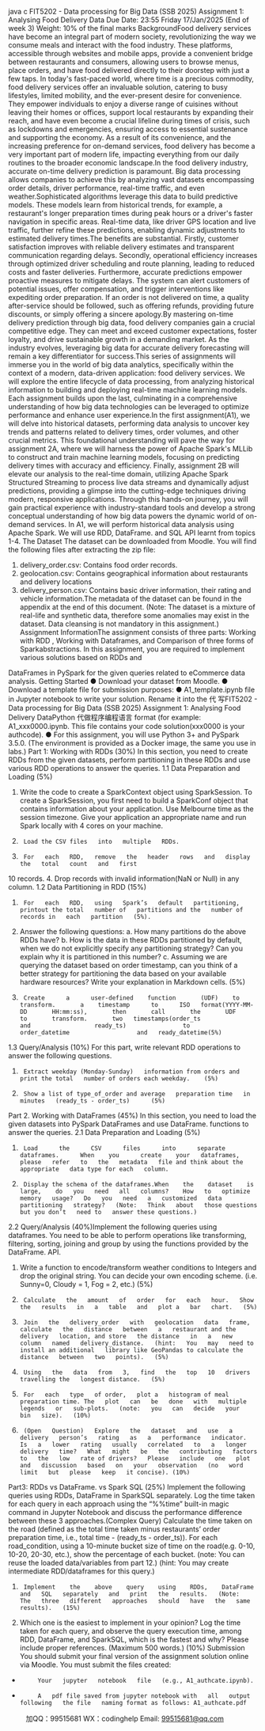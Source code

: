 java c
FIT5202 -   Data   processing for Big   Data (SSB   2025)
Assignment   1: Analysing   Food   Delivery   Data
Due   Date: 23:55   Friday   17/Jan/2025 (End of week 3)
Weight:   10% of the final marks
BackgroundFood       delivery          services       have          become       an          integral       part          of       modern          society,   revolutionizing   the   way   we   consume   meals   and   interact with the   food   industry. These   platforms,   accessible   through   websites   and   mobile apps,   provide a convenient bridge   between   restaurants   and   consumers,   allowing   users   to   browse   menus,   place   orders,   and    have    food   delivered   directly   to   their   doorstep   with   just   a   few   taps.    In   today's   fast-paced   world,   where   time   is   a   precious commodity, food delivery services offer an   invaluable   solution,   catering   to   busy   lifestyles,   limited   mobility,   and   the   ever-present   desire    for    convenience.      They      empower      individuals      to      enjoy      a      diverse      range      of   cuisines      without       leaving      their       homes         or      offices,      support      local      restaurants      by   expanding   their   reach,   and   have   even   become   a   crucial   lifeline during times of crisis,   such   as   lockdowns   and   emergencies,   ensuring   access   to   essential   sustenance   and   supporting      the      economy.      As      a      result      of      its      convenience,      and      the      increasing   preference   for   on-demand   services,   food   delivery   has   become   a   very   important   part   of   modern   life,   impacting   everything   from   our   daily   routines   to   the   broader   economic   landscape.In   the   food   delivery   industry,   accurate   on-time   delivery   prediction   is   paramount.   Big   data      processing      allows      companies      to      achieve    this       by      analyzing    vast       datasets   encompassing order details, driver performance, real-time traffic,   and   even weather.Sophisticated   algorithms   leverage   this   data   to   build   predictive   models. These   models   learn    from    historical    trends,    for   example,      a      restaurant's      longer      preparation    times   during   peak   hours   or   a   driver's faster navigation   in specific areas.   Real-time data,   like   driver   GPS   location   and   live   traffic,   further   refine   these   predictions, enabling dynamic   adjustments to estimated delivery times.The   benefits   are   substantial.    Firstly,   customer   satisfaction   improves   with   reliable   delivery      estimates      and      transparent      communication      regarding      delays.      Secondly,   operational    efficiency    increases    through    optimized      driver    scheduling      and      route   planning,      leading    to       reduced      costs      and    faster    deliveries.    Furthermore,      accurate   predictions   empower   proactive   measures   to   mitigate   delays.   The   system   can   alert   customers    of    potential      issues,      offer      compensation,      and      trigger      interventions      like   expediting      order       preparation.       If       an      order      is      not      delivered      on      time,      a      quality   after-service   should   be   followed,   such   as   offering   refunds,   providing future discounts,   or simply offering a sincere   apology.By   mastering   on-time   delivery   prediction   through   big   data,   food   delivery   companies   gain   a   crucial   competitive   edge.   They   can   meet   and   exceed   customer   expectations,   foster   loyalty,   and   drive   sustainable   growth   in   a   demanding   market.   As   the   industry   evolves,    leveraging    big      data    for      accurate      delivery      forecasting      will      remain      a      key   differentiator for success.This    series    of    assignments    will      immerse      you      in    the    world    of    big    data    analytics,   specifically    within    the    context    of    a    modern,    data-driven    application:    food    delivery   services.    We    will    explore    the      entire      lifecycle      of    data    processing,    from    analyzing   historical   information   to   building   and   deploying   real-time   machine   learning   models.   Each   assignment   builds upon the last, culminating   in a   comprehensive   understanding   of   how   big   data technologies can   be leveraged to optimize   performance and   enhance   user experience.In   the   first   assignment(A1),   we   will   delve   into   historical   datasets,   performing   data   analysis   to   uncover   key   trends   and   patterns   related   to   delivery   times, order volumes,   and    other    crucial    metrics.    This    foundational      understanding    will    pave    the    way    for   assignment    2A,    where    we    will      harness    the    power      of    Apache    Spark's    MLLib    to   construct   and   train   machine   learning   models,   focusing   on   predicting   delivery   times   with   accuracy   and   efficiency.   Finally,   assignment   2B   will   elevate   our   analysis   to   the   real-time   domain,   utilizing   Apache   Spark   Structured   Streaming   to   process   live   data   streams   and   dynamically   adjust   predictions,   providing a glimpse   into the cutting-edge   techniques   driving   modern,   responsive   applications.   Through   this   hands-on journey,   you   will   gain   practical   experience   with   industry-standard   tools   and   develop   a   strong   conceptual   understanding   of   how   big   data   powers   the   dynamic   world   of on-demand   services.
In A1,   we   will   perform   historical   data   analysis   using Apache Spark. We will use   RDD,   DataFrame. and SQL API   learnt from topics   1-4.
The   Dataset
The dataset can be   downloaded from   Moodle.
You will find the following files after extracting the zip file:
1)    delivery_order.csv: Contains food   order   records.
2)    geolocation.csv: Contains geographical information   about   restaurants   and   delivery locations
3)    delivery_person.csv: Contains basic driver   information,   their   rating   and   vehicle   information.The metadata of the dataset can be   found   in   the   appendix   at   the   end   of this   document.         (Note:      The      dataset      is      a      mixture      of      real-life      and      synthetic      data,      therefore      some   anomalies       may       exist       in       the      dataset.       Data      cleansing       is       not       mandatory       in       this   assignment.)
Assignment   InformationThe       assignment       consists       of       three       parts:       Working         with         RDD      ,       Working       with   Dataframes,      and      Comparison      of      three      forms      of      Sparkabstractions.       In      this   assignment,   you   are   required   to   implement   various   solutions   based   on   RDDs   and


DataFrames   in   PySpark for the given queries related to eCommerce   data   analysis.
Getting Started
●   Download your dataset from   Moodle.
●   Download a template file for submission purposes:
●       A1_template.ipynb    file      in      Jupyter      notebook      to    write      your   solution.          Rename            it            into            the          代 写FIT5202 - Data processing for Big Data (SSB 2025) Assignment 1: Analysing Food Delivery DataPython
代做程序编程语言  format            (for            example:   A1_xxx0000.ipynb.             This                file               contains             your               code   solution(xxx0000 is   your   authcode).
●       For   this assignment, you will   use   Python   3+   and   PySpark   3.5.0.   (The   environment   is   provided   as   a   Docker   image,   the   same   you   use   in   labs.)
Part   1: Working with   RDDs (30%)
In      this      section,      you      need    to       create      RDDs    from    the       given      datasets,       perform   partitioning   in these   RDDs and use various   RDD operations to answer the   queries.
1.1   Data   Preparation and   Loading (5%)
1.    Write   the   code   to   create   a   SparkContext object   using SparkSession. To   create   a    SparkSession,    you    first      need    to      build      a      SparkConf    object    that    contains   information      about      your      application.      Use      Melbourne    time    as      the      session   timezone.   Give   your   application   an   appropriate   name   and   run   Spark   locally   with 4 cores on   your   machine.
2.      Load the CSV files   into   multiple   RDDs.
3.      For   each   RDD,   remove   the   header   rows   and   display   the   total   count   and   first
10   records.
4.      Drop   records with   invalid   information(NaN or Null)   in any column.
1.2   Data   Partitioning   in   RDD (15%)
1.      For   each   RDD,   using   Spark’s   default   partitioning,   printout the total   number of   partitions and the   number of records in   each   partition   (5%).
2.    Answer   the   following   questions:
a.      How   many   partitions do the above   RDDs   have?
b.      How   is   the   data   in   these   RDDs   partitioned   by   default,   when   we   do   not   explicitly   specify   any   partitioning   strategy?   Can   you   explain   why   it   is   partitioned   in this   number?
c.      Assuming   we    are   querying   the   dataset   based   on   order   timestamp,   can   you   think   of   a   better   strategy   for   partitioning   the   data   based   on your available hardware   resources?
Write your explanation   in   Markdown cells. (5%)
3.      Create      a      user-defined    function       (UDF)    to    transform.       a    timestamp      to      ISO   format(YYYY-MM-DD       HH:mm:ss),       then       call       the       UDF       to       transform.       two   timestamps(order_ts                   and                  ready_ts)                to                   order_datetime                   and   ready_datetime(5%)




1.3 Query/Analysis   (10%)
For this   part, write   relevant   RDD operations to answer the following questions.
1.      Extract weekday (Monday-Sunday)   information from orders and   print the total   number of orders each weekday.    (5%)
2.      Show a list of type_of_order and average   preparation time   in   minutes   (ready_ts - order_ts)      (5%)
Part 2. Working with   DataFrames (45%)
In       this       section,       you       need       to       load       the         given       datasets       into         PySpark   DataFrames and use DataFrame. functions to   answer the   queries.
2.1   Data   Preparation and   Loading (5%)
1.      Load      the      CSV      files      into      separate      dataframes.      When    you      create    your   dataframes,   please   refer   to   the   metadata   file and think about the appropriate   data type for each   column.
2.      Display the schema of the dataframes.When    the    dataset    is    large,    do   you   need   all   columns?    How   to   optimize    memory   usage?   Do   you   need   a   customized   data   partitioning   strategy?   (Note:   Think   about   those questions   but you don’t   need to   answer these questions.)
2.2 Query/Analysis   (40%)Implement   the   following   queries   using   dataframes.   You   need   to   be   able   to   perform   operations like transforming, filtering, sorting, joining and group by   using the   functions   provided by the   DataFrame. API.
1.    Write   a   function   to   encode/transform   weather   conditions   to   Integers   and   drop   the   original   string.   You   can   decide   your   own   encoding   scheme.   (i.e.   Sunny=0,   Cloudy =   1,   Fog   = 2,   etc.)      (5%)
2.      Calculate   the   amount   of   order   for   each   hour.   Show   the   results   in   a   table   and   plot a   bar   chart.   (5%)
3.      Join   the   delivery_order   with   geolocation   data   frame,   calculate   the   distance   between   a   restaurant and the delivery   location, and store   the distance   in   a   new   column   named   delivery_distance.   (hint:   You   may   need to   install an additional   library like GeoPandas to calculate the distance   between   two   points).   (5%)
4.      Using   the   data   from   3,   find   the   top   10   drivers   travelling the   longest distance.   (5%)
5.      For   each   type   of order,   plot a   histogram of meal   preparation time. The   plot   can   be   done   with   multiple   legends   or   sub-plots.   (note:   you   can   decide   your   bin   size).   (10%)


6.      (Open   Question)   Explore   the   dataset   and   use   a   delivery   person’s   rating   as   a   performance   indicator.   Is   a   lower   rating   usually   correlated   to   a   longer   delivery   time?   What   might   be   the   contributing   factors   to   the   low   rate of drivers?   Please   include   one   plot   and   discussion   based   on   your   observation   (no   word   limit   but   please   keep   it concise). (10%)
Part3:   RDDs vs   DataFrame. vs Spark SQL (25%)
Implement   the   following   queries   using   RDDs,   DataFrame   in   SparkSQL   separately.   Log   the   time   taken   for   each   query   in   each   approach   using   the   “%%time”   built-in   magic   command   in   Jupyter   Notebook   and   discuss   the   performance   difference   between these 3 approaches.(Complex   Query)   Calculate   the   time   taken   on   the   road   (defined   as   the   total   time   taken      minus      restaurants’    order      preparation    time,       i.e.,    total      time      -       (ready_ts    -   order_ts)).    For   each   road_condition,   using   a   10-minute   bucket   size   of   time   on   the   road(e.g. 0-10,   10-20, 20-30, etc.), show the   percentage of each   bucket.
(note: You can   reuse the   loaded data/variables from   part   12.)
(hint: You   may create   intermediate   RDD/dataframes for this query.)
1)      Implement    the    above    query    using    RDDs,    DataFrame   and   SQL   separately   and   print   the   results.   (Note:   The   three   different   approaches   should   have   the   same results).   (15%)
2)    Which    one    is   the   easiest   to   implement   in   your   opinion?   Log   the   time   taken   for   each    query,    and    observe    the    query   execution   time,   among   RDD,   DataFrame,   and   SparkSQL,   which   is   the   fastest   and   why?   Please   include   proper references. (Maximum 500 words.) (10%)
Submission
You should submit your final version of the assignment solution online via   Moodle. You   must submit the files created:
-          Your   jupyter   notebook   file   (e.g., A1_authcate.ipynb).
-          A   pdf file saved from jupyter notebook with   all   output following   the file   naming format as follows: A1_authcate.pdf


         
加QQ：99515681  WX：codinghelp  Email: 99515681@qq.com
